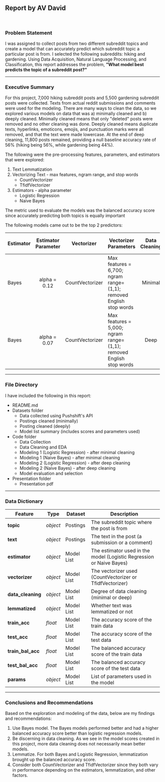 
## Report by AV David

<br>

### Problem Statement

I was assigned to collect posts from two different subreddit topics and create a model that can accurately predict which subreddit topic a particular post is from. I selected the following subreddits: hiking and gardening. Using Data Acquisition, Natural Language Processing, and Classification, this report addresses the problem, **"What model best predicts the topic of a subreddit post?"**


---

### Executive Summary

For this project, 7,000 hiking subreddit posts and 5,500 gardening subreddit posts were collected. Texts from actual reddit submissions and comments were used for the modeling. There are many ways to clean the data, so we explored various models on data that was a) minimally cleaned and b) deeply cleaned. Minimally cleaned means that only "deleted" posts were removed and no other cleaning was done. Deeply cleaned means duplicate texts, hyperlinks, emoticons, emojis, and punctuation marks were all removed, and that the text were made lowercase. At the end of deep cleaning, 11,800 posts remained, providing a null baseline accuracy rate of 56% (hiking being 56%, while gardening being 44%).

The following were the pre-processing features, parameters, and estimators that were explored:
1. Text Lemmatization
2. Vectorizing Text - max features, ngram range, and stop words
    - CountVectorizer 
    - TfidfVectorizer
3. Estimators - alpha parameter
    - Logistic Regression
    - Naive Bayes

The metric used to evaluate the models was the balanced accuracy score since accurately predicting both topics is equally important

The following models came out to be the top 2 predictors:


|Estimator|Estimator Parameter|Vectorizer|Vectorizer Parameters|Data Cleaning|Lemmatized|Balanced Accuracy Score|
|---|---|---|---|---|---|---|
|Bayes|<center>alpha = 0.12</center>|CountVectorizer|Max features = 6,700;<br> ngram range=(1,1); <br>removed English stop words|<center>Minimal </center>|<center>No</center>|<center>91.64% </center>
|Bayes|<center>alpha = 0.07</center>|CountVectorizer|Max features = 5,000;<br>  ngram range=(1,1);<br>  removed English stop words|<center>Deep </center>|<center>Yes</center>|<center>91.15% </center>


---

### File Directory

I have included the following in this report:

- README.md
- Datasets folder
    - Data collected using Pushshift's API
    - Postings cleaned (minimally)
    - Posting cleaned (deeply)
    - Model list summary (includes scores and parameters used)
- Code folder
    - Data Collection
    - Data Cleaning and EDA
    - Modeling 1 (Logistic Regression) - after minimal cleaning
    - Modeling 1 (Naive Bayes) - after minimal cleaning
    - Modeling 2 (Logistic Regression) - after deep cleaning
    - Modeling 2 (Naive Bayes) - after deep cleaning
    - Model evaluation and selection
- Presentation folder
    - Presentation pdf

---

### Data Dictionary

|Feature|Type|Dataset|Description|
|---|---|---|---|
|**topic**|*object*|Postings|The subreddit topic where the post is from|
|**text**|*object*|Postings|The text in the post (a submission or a comment)|
|**estimator**|*object*|Model List|The estimator used in the model (Logistic Regression or Naive Bayes)|
|**vectorizer**|*object*|Model List|The vectorizer used (CountVectorizer or TfidfVectorizer)|
|**data_cleaning**|*object*|Model List|Degree of data cleaning (minimal or deep)|
|**lemmatized**|*object*|Model List|Whether text was lemmatized or not|
|**train_acc**|*float*|Model List|The accuracy score of the train data|
|**test_acc**|*float*|Model List|The accuracy score of the test data|
|**train_bal_acc**|*float*|Model List|The balanced accuracy score of the train data|
|**test_bal_acc**|*float*|Model List|The balanced accuracy score of the test data|
|**params**|*object*|Model List|List of parameters used in the model|


---

### Conclusions and Recommendations

Based on the exploration and modeling of the data, below are my findings and recommendations:

1. Use Bayes model. The Bayes models performed better and had a higher balanced accuracy score better than logistic regression models.
2. Be discerning in data cleaning. As we see in the model scores created in this project, more data cleaning does not necessarily mean better models.
3. Lemmatize. For both Bayes and Logistic Regression, lemmatization brought up the balanced accuracy score. 
4. Consider both CountVectorizer and TfidfVectorizer since they both vary in performance depending on the estimators, lemmatization, and other factors.


